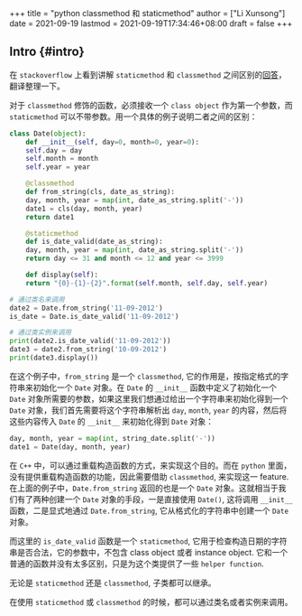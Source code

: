 +++
title = "python classmethod 和 staticmethod"
author = ["Li Xunsong"]
date = 2021-09-19
lastmod = 2021-09-19T17:34:46+08:00
draft = false
+++

## Intro {#intro}

在 `stackoverflow` 上看到讲解 `staticmethod` 和 `classmethod` 之间区别的[回答](https://stackoverflow.com/questions/12179271/meaning-of-classmethod-and-staticmethod-for-beginner)，翻译整理一下。

对于 `classmethod` 修饰的函数，必须接收一个 `class object` 作为第一个参数，而 `staticmethod` 可以不带参数。用一个具体的例子说明二者之间的区别：

```python
class Date(object):
    def __init__(self, day=0, month=0, year=0):
	self.day = day
	self.month = month
	self.year = year

    @classmethod
    def from_string(cls, date_as_string):
	day, month, year = map(int, date_as_string.split('-'))
	date1 = cls(day, month, year)
	return date1

    @staticmethod
    def is_date_valid(date_as_string):
	day, month, year = map(int, date_as_string.split('-'))
	return day <= 31 and month <= 12 and year <= 3999

    def display(self):
	return "{0}-{1}-{2}".format(self.month, self.day, self.year)

# 通过类名来调用
date2 = Date.from_string('11-09-2012')
is_date = Date.is_date_valid('11-09-2012')

# 通过类实例来调用
print(date2.is_date_valid('11-09-2012'))
date3 = date2.from_string('10-09-2012')
print(date3.display())
```

在这个例子中，`from_string` 是一个 `classmethod`, 它的作用是，按指定格式的字符串来初始化一个 `Date` 对象。在 `Date` 的 `__init__` 函数中定义了初始化一个 `Date` 对象所需要的参数，如果这里我们想通过给出一个字符串来初始化得到一个 `Date` 对象，我们首先需要将这个字符串解析出 `day`, `month`, `year` 的内容，然后将这些内容传入 `Date` 的 `__init__` 来初始化得到 `Date` 对象：

```python
day, month, year = map(int, string_date.split('-'))
date1 = Date(day, month, year)
```

在 `C++` 中，可以通过重载构造函数的方式，来实现这个目的。而在 `python` 里面，没有提供重载构造函数的功能，因此需要借助 `classmethod`, 来实现这一 feature. 在上面的例子中，`Date.from_string` 返回的也是一个 `Date` 对象。这就相当于我们有了两种创建一个 `Date` 对象的手段，一是直接使用 `Date()`, 这将调用 `__init__` 函数，二是显式地通过 `Date.from_string`, 它从格式化的字符串中创建一个 `Date` 对象。

而这里的 `is_date_valid` 函数是一个 `staticmethod`, 它用于检查构造日期的字符串是否合法，它的参数中，不包含 class object 或者 instance object. 它和一个普通的函数并没有太多区别，只是为这个类提供了一些 `helper function`.

无论是 `staticmethod` 还是 `classmethod`, 子类都可以继承。

在使用 `staticmethod` 或 `classmethod` 的时候，都可以通过类名或者实例来调用。
